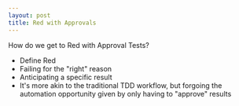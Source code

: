 ```yaml
---
layout: post
title: Red with Approvals
---
```


How do we get to Red with Approval Tests?

-   Define Red
-   Failing for the "right" reason
-   Anticipating a specific result
-   It's more akin to the traditional TDD workflow, but forgoing the automation opportunity given by only having to "approve" results
